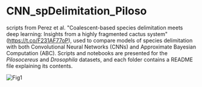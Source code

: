 # CNN_spDelimitation_Piloso
scripts from Perez et al. "Coalescent-based species delimitation meets deep learning: Insights from a highly fragmented cactus system" (https://t.co/F231AF77oP),
used to compare models of species delimitation with both Convolutional Neural Networks (CNNs) 
and Approximate Bayesian Computation (ABC). Scripts and notebooks are presented for the *Pilosocereus* and *Drosophila* datasets,
and each folder contains a README file explaining its contents.

![Fig1](https://user-images.githubusercontent.com/4420562/133637354-cf3cdb88-a631-489c-8c08-d4652f5a50d9.png)
